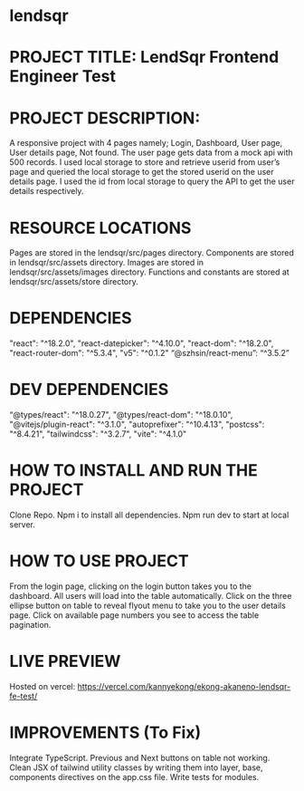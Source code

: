 # lendsqr
# PROJECT TITLE:  LendSqr Frontend Engineer Test 

 

# PROJECT DESCRIPTION: 

A responsive project with 4 pages namely; Login, Dashboard, User page, User details page, Not found. 
The user page gets data from a mock api with 500 records. 
I used local storage to store and retrieve userid from user’s page and queried the local storage to get the stored userid on the user details page. 
I used the id from local storage to query the API to get the user details respectively. 

 

# RESOURCE LOCATIONS 

Pages are stored in the lendsqr/src/pages directory. 
Components are stored in lendsqr/src/assets directory. 
Images are stored in lendsqr/src/assets/images directory. 
Functions and constants are stored at lendsqr/src/assets/store directory. 

# DEPENDENCIES 

"react": "^18.2.0", 
"react-datepicker": "^4.10.0", 
"react-dom": "^18.2.0", 
"react-router-dom": "^5.3.4", 
"v5": "^0.1.2" 
“@szhsin/react-menu”: “^3.5.2” 

 

# DEV DEPENDENCIES  

“@types/react": "^18.0.27", 
"@types/react-dom": "^18.0.10", 
"@vitejs/plugin-react": "^3.1.0", 
"autoprefixer": "^10.4.13", 
"postcss": "^8.4.21", 
"tailwindcss": "^3.2.7", 
"vite": "^4.1.0" 

 

# HOW TO INSTALL AND RUN THE PROJECT

Clone Repo.
Npm i to install all dependencies. 
Npm run dev to start at local server. 

# HOW TO USE PROJECT 

From the login page, clicking on the login button takes you to the dashboard. 
All users will load into the table automatically. 
Click on the three ellipse button on table to reveal flyout menu to take you to the user details page. 
Click on available page numbers you see to access the table pagination. 

# LIVE PREVIEW
Hosted on vercel: https://vercel.com/kannyekong/ekong-akaneno-lendsqr-fe-test/
 

# IMPROVEMENTS (To Fix) 

Integrate TypeScript. 
Previous and Next buttons on table not working.  
Clean JSX of tailwind utility classes by writing them into layer, base, components directives on the app.css file.
Write tests for modules. 
